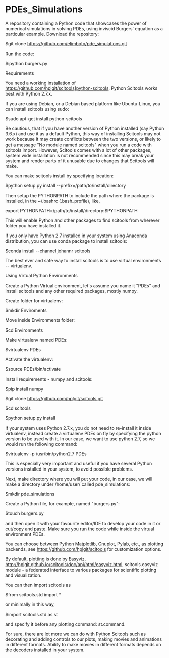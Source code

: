 # PDEs_Simulations
A repository containing a Python code that showcases the power of numerical simulations in solving PDEs, using inviscid Burgers' equation as a particular example.
Download the repository: 

$git clone https://github.com/elimboto/pde_simulations.git 

Run the code:

$ipython burgers.py


Requirements

You need a working installation of https://github.com/hplgit/scitools]python-scitools. Python Scitools works best with Python 2.7.x.

If you are using Debian, or a Debian based platform like Ubuntu-Linux, you can install scitools using sudo:

$sudo apt-get install python-scitools

Be cautious, that if you have another version of Python installed (say Python 3.6.x) and use it as a default Python, this way of installing Scitools may not work because it may create conflicts between the two versions, or likely to get a message "No module named scitools" when you run a code with scitools import. However, Scitools comes with a lot of other packages, system wide installation is not recommended since this may break your system and render parts of it unusable due to changes that Scitools will make.

You can make scitools install by specifying location:

$python setup.py install --prefix=/path/to/install/directory

Then setup the PYTHONPATH to include the path where the package is installed, in the ~/.bashrc (.bash_profile), like,

export PYTHONPATH=/path/to/install/directory:$PYTHONPATH

This will enable Python and other packages to find scitools from wherever folder you have installed it.

If you only have Python 2.7 installed in your system using Anaconda distribution, you can use conda package to install scitools:

$conda install --channel johannr scitools

The best ever and safe way to install scitools is to use virtual environments -- virtualenv.


Using Virtual Python Environments


Create a Python Virtual environment, let's assume you name it "PDEs" and install scitools and any other required packages, mostly numpy.

Create folder for virtualenv:

$mkdir Enviroments

Move inside Environments folder:

$cd Environments

Make virtualenv named PDEs:

$virtualenv PDEs

Activate the virtualenv:

$source PDEs/bin/activate

Install requirements - numpy and scitools:

$pip install numpy

$git clone https://github.com/hplgit/scitools.git

$cd scitools

$python setup.py install

If your system uses Python 2.7.x, you do not need to re-install it inside virtualenv, instead create a virtualenv PDEs on fly by specifying the python version to be used with it. In our case, we want to use python 2.7, so we would run the following command:

$virtualenv -p /usr/bin/python2.7 PDEs

This is especially very important and useful if you have several Python versions installed in your system, to avoid possible problems.

Next, make directory where you will put your code, in our case, we will make a directory under /home/user/ called pde_simulations:

$mkdir  pde_simulations

Create a Python file, for example, named "burgers.py": 

$touch burgers.py

and then open it with your favourite editor/IDE to develop your code in it or cut/copy and paste. Make sure you run the code while inside the virtual environment PDEs.

You can choose between Python Matplotlib, Gnuplot, Pylab, etc., as plotting backends, see https://github.com/hplgit/scitools for customization options.

By default, plotting is done by Easyviz, http://hplgit.github.io/scitools/doc/api/html/easyviz.html, scitools.easyviz module -  a federated interface to various packages for scientific plotting and visualization.

You can then import scitools as

$from scitools.std import *

or minimally in this way, 

$import scitools.std as st

and specify it before any plotting command: st.command.

For sure, there are lot more we can do with Python Scitools such as decorating and adding controls to our plots, making movies and animations in different formats. 
Ability to make movies in different formats depends on the decoders installed in your system. 



